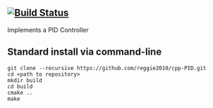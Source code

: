 [![Build Status](https://travis-ci.org/reggie2010/cpp-PID.svg?branch=master)](https://travis-ci.org/reggie2010/cpp-PID)
---

Implements a PID Controller

## Standard install via command-line
```
git clone --recursive https://github.com/reggie2010/cpp-PID.git
cd <path to repository>
mkdir build
cd build
cmake ..
make